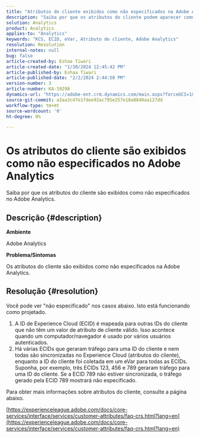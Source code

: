 ```yaml
---
title: "Atributos do cliente exibidos como não especificados na Adobe Analytics"
description: "Saiba por que os atributos do cliente podem aparecer como 'não especificados' no Adobe Analytics."
solution: Analytics
product: Analytics
applies-to: "Analytics"
keywords: "KCS, ECID, eVar, Atributo do cliente, Adobe Analytics"
resolution: Resolution
internal-notes: null
bug: false
article-created-by: Eshaa Tiwari
article-created-date: "1/30/2024 12:45:42 PM"
article-published-by: Eshaa Tiwari
article-published-date: "2/2/2024 2:44:50 PM"
version-number: 3
article-number: KA-19298
dynamics-url: "https://adobe-ent.crm.dynamics.com/main.aspx?forceUCI=1&pagetype=entityrecord&etn=knowledgearticle&id=c3dde878-6dbf-ee11-9079-6045bd006268"
source-git-commit: a2aa3c47e17dee92ac795e257e18a0840aa127dd
workflow-type: tm+mt
source-wordcount: '0'
ht-degree: 0%

---
```


# Os atributos do cliente são exibidos como não especificados no Adobe Analytics


Saiba por que os atributos do cliente são exibidos como não especificados no Adobe Analytics.

## Descrição {#description}


<b>Ambiente</b>

Adobe Analytics

<b>Problema/Sintomas</b>

Os atributos do cliente são exibidos como não especificados na Adobe Analytics.


## Resolução {#resolution}




Você pode ver &quot;não especificado&quot; nos casos abaixo. Isto está funcionando como projetado.

1. A ID de Experience Cloud (ECID) é mapeada para outras IDs do cliente que não têm um valor de atributo de cliente válido. Isso acontece quando um computador/navegador é usado por vários usuários autenticados.
2. Há várias ECIDs que geraram tráfego para uma ID do cliente e nem todas são sincronizadas no Experience Cloud (atributos do cliente), enquanto a ID do cliente foi coletada em um eVar para todas as ECIDs. Suponha, por exemplo, três ECIDs 123, 456 e 789 geraram tráfego para uma ID do cliente. Se a ECID 789 não estiver sincronizada, o tráfego gerado pela ECID 789 mostrará não especificado.




Para obter mais informações sobre atributos do cliente, consulte a página abaixo.

[https://experienceleague.adobe.com/docs/core-services/interface/services/customer-attributes/faq-crs.html?lang=en](https://experienceleague.adobe.com/docs/core-services/interface/services/customer-attributes/faq-crs.html?lang=en)
